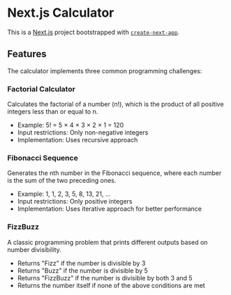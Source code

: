 # Next.js Calculator

This is a [Next.js](https://nextjs.org) project bootstrapped with [`create-next-app`](https://nextjs.org/docs/app/api-reference/cli/create-next-app).

## Features

The calculator implements three common programming challenges:

### Factorial Calculator
Calculates the factorial of a number (n!), which is the product of all positive integers less than or equal to n.
- Example: 5! = 5 × 4 × 3 × 2 × 1 = 120
- Input restrictions: Only non-negative integers
- Implementation: Uses recursive approach

### Fibonacci Sequence
Generates the nth number in the Fibonacci sequence, where each number is the sum of the two preceding ones.
- Example: 1, 1, 2, 3, 5, 8, 13, 21, ...
- Input restrictions: Only positive integers
- Implementation: Uses iterative approach for better performance

### FizzBuzz
A classic programming problem that prints different outputs based on number divisibility.
- Returns "Fizz" if the number is divisible by 3
- Returns "Buzz" if the number is divisible by 5
- Returns "FizzBuzz" if the number is divisible by both 3 and 5
- Returns the number itself if none of the above conditions are met